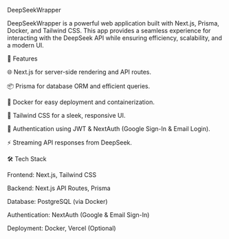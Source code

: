 

DeepSeekWrapper

DeepSeekWrapper is a powerful web application built with Next.js, Prisma, Docker, and Tailwind CSS. This app provides a seamless experience for interacting with the DeepSeek API while ensuring efficiency, scalability, and a modern UI.

🚀 Features

🌐 Next.js for server-side rendering and API routes.

📦 Prisma for database ORM and efficient queries.

🐳 Docker for easy deployment and containerization.

🎨 Tailwind CSS for a sleek, responsive UI.

🔐 Authentication using JWT & NextAuth (Google Sign-In & Email Login).

⚡ Streaming API responses from DeepSeek.

🛠️ Tech Stack

Frontend: Next.js, Tailwind CSS

Backend: Next.js API Routes, Prisma

Database: PostgreSQL (via Docker)

Authentication: NextAuth (Google & Email Sign-In)

Deployment: Docker, Vercel (Optional)
